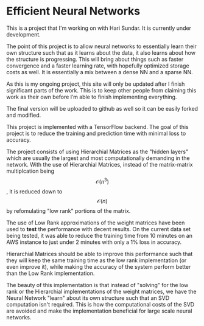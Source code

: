 
# Efficient Neural Networks

This is a project that I'm working on with Hari Sundar. It is currently under development. 

The point of this project is to allow neural networks to essentially learn their own structure such that as it learns about the data, it also learns about how the structure is progressing. This will bring about things such as faster convergence and a faster learning rate, with hopefully optimized storage costs as well. It is essentially a mix between a dense NN and a sparse NN.

As this is my ongoing project, this site will only be updated after I finish significant parts of the work. This is to keep other people from claiming this work as their own before I’m able to finish implementing everything.

The final version will be uploaded to github as well so it can be easily forked and modified.


This project is implemented with a TensorFlow backend. The goal of this project is to reduce the training and prediction time with minimal loss to accuracy.

The project consists of using Hierarchial Matrices as the "hidden layers" which are usually the largest and most computationally demanding in the network. With the use of Hierarchial Matrices, instead of the matrix-matrix multiplcation being $$\mathcal{O}(n^{3})$$, it is reduced down to $$\mathcal{O}(n)$$ by refomulating "low rank" portions of the matrix.

The use of Low Rank approximations of the weight matrices have been used to **test** the performance with decent results. On the current data set being tested, it was able to reduce the training time from 10 minutes on an AWS instance to just under 2 minutes with only a 1% loss in accuracy.

Hierarchial Matrices should be able to improve this performance such that they will keep the same training time as the low rank implementation (or even improve it), while making the accuracy of the system perform better than the Low Rank implementation.

The beauty of this implementation is that instead of "solving" for the low rank or the Hierarchial implementations of the weight matrices, we have the Neural Network "learn" about its own structure such that an SVD computation isn't required. This is how the computational costs of the SVD are avoided and make the implementation beneficial for large scale neural networks.
